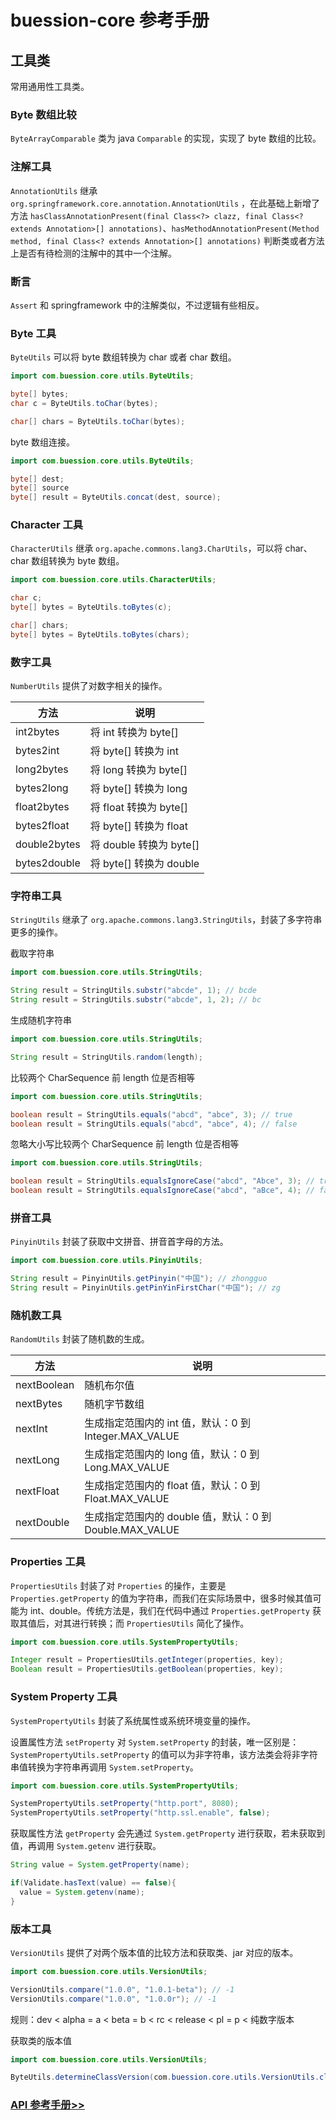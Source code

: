 # buession-core 参考手册


## 工具类


常用通用性工具类。


### Byte 数组比较

`ByteArrayComparable` 类为 java `Comparable` 的实现，实现了 byte 数组的比较。


### 注解工具

`AnnotationUtils` 继承 `org.springframework.core.annotation.AnnotationUtils` ，在此基础上新增了方法 `hasClassAnnotationPresent(final Class<?> clazz, final Class<? extends Annotation>[] annotations)`、`hasMethodAnnotationPresent(Method method, final Class<? extends Annotation>[] annotations)` 判断类或者方法上是否有待检测的注解中的其中一个注解。


### 断言

`Assert` 和 springframework 中的注解类似，不过逻辑有些相反。


### Byte 工具

`ByteUtils` 可以将 byte 数组转换为 char 或者 char 数组。

```java
import com.buession.core.utils.ByteUtils;

byte[] bytes;
char c = ByteUtils.toChar(bytes);

char[] chars = ByteUtils.toChar(bytes);
```

byte 数组连接。

```java
import com.buession.core.utils.ByteUtils;

byte[] dest;
byte[] source
byte[] result = ByteUtils.concat(dest, source);
```


### Character 工具

`CharacterUtils` 继承 `org.apache.commons.lang3.CharUtils`，可以将 char、char 数组转换为 byte 数组。

```java
import com.buession.core.utils.CharacterUtils;

char c;
byte[] bytes = ByteUtils.toBytes(c);

char[] chars;
byte[] bytes = ByteUtils.toBytes(chars);
```


### 数字工具

`NumberUtils` 提供了对数字相关的操作。

|  方法   | 说明  |
|  ----  | ----  |
| int2bytes  | 将 int 转换为 byte[] |
| bytes2int  | 将 byte[] 转换为 int |
| long2bytes  | 将 long 转换为 byte[] |
| bytes2long  | 将 byte[] 转换为 long |
| float2bytes  | 将 float 转换为 byte[] |
| bytes2float  | 将 byte[] 转换为 float |
| double2bytes  | 将 double 转换为 byte[] |
| bytes2double  | 将 byte[] 转换为 double |

### 字符串工具

`StringUtils` 继承了 `org.apache.commons.lang3.StringUtils`，封装了多字符串更多的操作。


截取字符串

```java
import com.buession.core.utils.StringUtils;

String result = StringUtils.substr("abcde", 1); // bcde
String result = StringUtils.substr("abcde", 1, 2); // bc
```

生成随机字符串

```java
import com.buession.core.utils.StringUtils;

String result = StringUtils.random(length);
```

比较两个 CharSequence 前 length 位是否相等

```java
import com.buession.core.utils.StringUtils;

boolean result = StringUtils.equals("abcd", "abce", 3); // true
boolean result = StringUtils.equals("abcd", "abce", 4); // false
```

忽略大小写比较两个 CharSequence 前 length 位是否相等

```java
import com.buession.core.utils.StringUtils;

boolean result = StringUtils.equalsIgnoreCase("abcd", "Abce", 3); // true
boolean result = StringUtils.equalsIgnoreCase("abcd", "aBce", 4); // false
```


### 拼音工具

`PinyinUtils` 封装了获取中文拼音、拼音首字母的方法。

```java
import com.buession.core.utils.PinyinUtils;

String result = PinyinUtils.getPinyin("中国"); // zhongguo
String result = PinyinUtils.getPinYinFirstChar("中国"); // zg
```

### 随机数工具

`RandomUtils` 封装了随机数的生成。

|  方法        | 说明                                                |
|  ----       | ----                                                |
| nextBoolean | 随机布尔值                                           |
| nextBytes   | 随机字节数组                                          |
| nextInt     | 生成指定范围内的 int 值，默认：0 到 Integer.MAX_VALUE   |
| nextLong    | 生成指定范围内的 long 值，默认：0 到 Long.MAX_VALUE     |
| nextFloat   | 生成指定范围内的 float 值，默认：0 到 Float.MAX_VALUE   |
| nextDouble  | 生成指定范围内的 double 值，默认：0 到 Double.MAX_VALUE |


### Properties 工具

`PropertiesUtils` 封装了对 `Properties` 的操作，主要是 `Properties.getProperty` 的值为字符串，而我们在实际场景中，很多时候其值可能为 int、double。传统方法是，我们在代码中通过 `Properties.getProperty` 获取其值后，对其进行转换；而 `PropertiesUtils` 简化了操作。

```java
import com.buession.core.utils.SystemPropertyUtils;

Integer result = PropertiesUtils.getInteger(properties, key);
Boolean result = PropertiesUtils.getBoolean(properties, key);
```


### System Property 工具

`SystemPropertyUtils` 封装了系统属性或系统环境变量的操作。

设置属性方法 `setProperty` 对 `System.setProperty` 的封装，唯一区别是：`SystemPropertyUtils.setProperty` 的值可以为非字符串，该方法类会将非字符串值转换为字符串再调用 `System.setProperty`。

```java
import com.buession.core.utils.SystemPropertyUtils;

SystemPropertyUtils.setProperty("http.port", 8080);
SystemPropertyUtils.setProperty("http.ssl.enable", false);
```

获取属性方法 `getProperty` 会先通过 `System.getProperty` 进行获取，若未获取到值，再调用 `System.getenv` 进行获取。

```java
String value = System.getProperty(name);

if(Validate.hasText(value) == false){
  value = System.getenv(name);
}
```


### 版本工具

`VersionUtils` 提供了对两个版本值的比较方法和获取类、jar 对应的版本。

```java
import com.buession.core.utils.VersionUtils;

VersionUtils.compare("1.0.0", "1.0.1-beta"); // -1
VersionUtils.compare("1.0.0", "1.0.0r"); // -1
```

规则：dev < alpha = a < beta = b < rc < release < pl = p < 纯数字版本

获取类的版本值

```java
import com.buession.core.utils.VersionUtils;

ByteUtils.determineClassVersion(com.buession.core.utils.VersionUtils.class); // 2.1.0
```


### [API 参考手册>>](https://javadoc.io/static/com.buession/buession-core/2.1.0/com/buession/core/utils/package-summary.html)